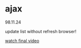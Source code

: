 # ajax
98.11.24

update list without refresh browser!

[watch final video](https://archive.org/details/mongoajax981124)
